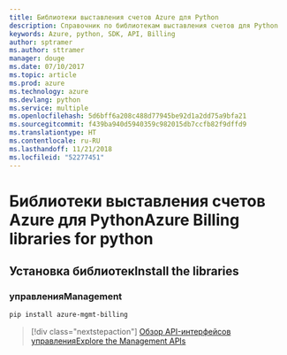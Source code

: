 ```yaml
---
title: Библиотеки выставления счетов Azure для Python
description: Справочник по библиотекам выставления счетов для Python
keywords: Azure, python, SDK, API, Billing
author: sptramer
ms.author: sttramer
manager: douge
ms.date: 07/10/2017
ms.topic: article
ms.prod: azure
ms.technology: azure
ms.devlang: python
ms.service: multiple
ms.openlocfilehash: 5d6bff6a208c488d77945be92d1a2dd75a9bfa21
ms.sourcegitcommit: f439ba940d5940359c982015db7ccfb82f9dffd9
ms.translationtype: HT
ms.contentlocale: ru-RU
ms.lasthandoff: 11/21/2018
ms.locfileid: "52277451"
---
```

# <a name="azure-billing-libraries-for-python"></a><span data-ttu-id="5daff-104">Библиотеки выставления счетов Azure для Python</span><span class="sxs-lookup"><span data-stu-id="5daff-104">Azure Billing libraries for python</span></span>

## <a name="install-the-libraries"></a><span data-ttu-id="5daff-105">Установка библиотек</span><span class="sxs-lookup"><span data-stu-id="5daff-105">Install the libraries</span></span>


### <a name="management"></a><span data-ttu-id="5daff-106">управления</span><span class="sxs-lookup"><span data-stu-id="5daff-106">Management</span></span>

```bash
pip install azure-mgmt-billing
```
> [!div class="nextstepaction"]
> [<span data-ttu-id="5daff-107">Обзор API-интерфейсов управления</span><span class="sxs-lookup"><span data-stu-id="5daff-107">Explore the Management APIs</span></span>](/python/api/overview/azure/billing/management)